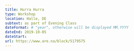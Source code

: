 ```yaml
---
title: Hurra Hurra
type: Workshop
location: Halle, DE
subtext: as part of Evening Class
dateFormat: # "year", otherwise will be displayed MM.YYYY
dateEnd: 2019-10-05
dateStart:
url: https://www.are.na/block/5179575
---
```

